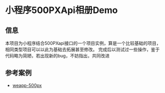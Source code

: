# 小程序500PXApi相册Demo

## 信息
本项目为小程序结合500PXapi接口的一个项目实例，算是一个比较基础的项目，相同类型项目可以以此为基础去拓展甚至修改。
完成后以测试过一些操作，鉴于代码略为简陋，若出现新的bug，不妨指出，共同改进


## 参考案例
- [weapp-500px](https://github.com/fluency03/weapp-500px)


